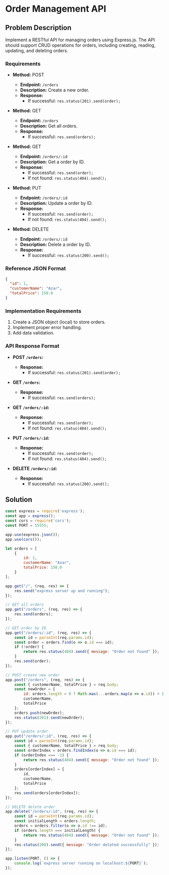 # Order Management API

## Problem Description

Implement a RESTful API for managing orders using Express.js. The API should support CRUD operations for orders, including creating, reading, updating, and deleting orders.

### Requirements

- **Method:** POST
  - **Endpoint:** `/orders`
  - **Description:** Create a new order.
  - **Response:**
    - If successful: `res.status(201).send(order);`

- **Method:** GET
  - **Endpoint:** `/orders`
  - **Description:** Get all orders.
  - **Response:**
    - If successful: `res.send(orders);`

- **Method:** GET
  - **Endpoint:** `/orders/:id`
  - **Description:** Get a order by ID.
  - **Response:**
    - If successful: `res.send(order);`
    - If not found: `res.status(404).send();`

- **Method:** PUT
  - **Endpoint:** `/orders/:id`
  - **Description:** Update a order by ID.
  - **Response:**
    - If successful: `res.send(order);`
    - If not found: `res.status(404).send();`

- **Method:** DELETE
  - **Endpoint:** `/orders/:id`
  - **Description:** Delete a order by ID.
  - **Response:**
    - If successful: `res.status(200).send();`

### Reference JSON Format

```json
{
  "id": 1,
  "customerName": "Azar",
  "totalPrice": 150.0
}
```

### Implementation Requirements

1. Create a JSON object (local) to store orders.
2. Implement proper error handling.
3. Add data validation.

### API Response Format

- **POST `/orders`:**
  - **Response:**
    - If successful: `res.status(201).send(order);`

- **GET `/orders`:**
  - **Response:**
    - If successful: `res.send(orders);`

- **GET `/orders/:id`:**
  - **Response:**
    - If successful: `res.send(order);`
    - If not found: `res.status(404).send();`

- **PUT `/orders/:id`:**
  - **Response:**
    - If successful: `res.send(order);`
    - If not found: `res.status(404).send();`

- **DELETE `/orders/:id`:**
  - **Response:**
    - If successful: `res.status(200).send();`

## Solution

```javascript
const express = require('express');
const app = express();
const cors = require('cors');
const PORT = 55555;

app.use(express.json());
app.use(cors());

let orders = [
    {
        id: 1,
        customerName: "Azar",
        totalPrice: 150.0
    }
];

app.get("/", (req, res) => {
    res.send("express server up and running");
});

// GET all orders
app.get("/orders", (req, res) => {
    res.send(orders);
});

// GET order by ID
app.get("/orders/:id", (req, res) => {
    const id = parseInt(req.params.id);
    const order = orders.find(o => o.id === id);
    if (!order) {
        return res.status(404).send({ message: "Order not found" });
    }
    res.send(order);
});

// POST create new order
app.post("/orders", (req, res) => {
    const { customerName, totalPrice } = req.body;
    const newOrder = {
        id: orders.length > 0 ? Math.max(...orders.map(o => o.id)) + 1 : 1,
        customerName,
        totalPrice
    };
    orders.push(newOrder);
    res.status(201).send(newOrder);
});

// PUT update order
app.put("/orders/:id", (req, res) => {
    const id = parseInt(req.params.id);
    const { customerName, totalPrice } = req.body;
    const orderIndex = orders.findIndex(o => o.id === id);
    if (orderIndex === -1) {
        return res.status(404).send({ message: "Order not found" });
    }
    orders[orderIndex] = {
        id,
        customerName,
        totalPrice
    };
    res.send(orders[orderIndex]);
});

// DELETE delete order
app.delete("/orders/:id", (req, res) => {
    const id = parseInt(req.params.id);
    const initialLength = orders.length;
    orders = orders.filter(o => o.id !== id);
    if (orders.length === initialLength) {
        return res.status(404).send({ message: "Order not found" });
    }
    res.status(200).send({ message: "Order deleted successfully" });
});

app.listen(PORT, () => {
    console.log(`express server running on localhost:${PORT}`);
});
```
